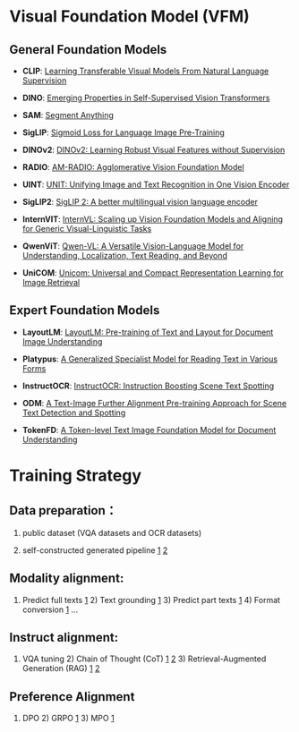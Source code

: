 # **Visual Foundation Model (VFM)**

## General Foundation Models

- **CLIP**: [Learning Transferable Visual Models From Natural Language Supervision](https://arxiv.org/abs/2103.00020)

- **DINO**: [Emerging Properties in Self-Supervised Vision Transformers](https://arxiv.org/abs/2104.14294)

- **SAM**: [Segment Anything](https://arxiv.org/abs/2304.02643)

- **SigLIP**: [Sigmoid Loss for Language Image Pre-Training](https://arxiv.org/abs/2303.15343)

- **DINOv2**: [DINOv2: Learning Robust Visual Features without Supervision](https://arxiv.org/abs/2304.07193)

- **RADIO**: [AM-RADIO: Agglomerative Vision Foundation Model](https://arxiv.org/abs/2301.13254)

- **UINT**: [UNIT: Unifying Image and Text Recognition in One Vision Encoder](https://arxiv.org/abs/2203.05765)

- **SigLIP2**: [SigLIP 2: A better multilingual vision language encoder](https://arxiv.org/pdf/2502.14786?)

- **InternVIT**: [InternVL: Scaling up Vision Foundation Models and Aligning for Generic Visual-Linguistic Tasks](https://arxiv.org/abs/2211.06387)

- **QwenViT**: [Qwen-VL: A Versatile Vision-Language Model for Understanding, Localization, Text Reading, and Beyond](https://arxiv.org/abs/2308.12966)

- **UniCOM**: [Unicom: Universal and Compact Representation Learning for Image Retrieval](https://arxiv.org/abs/2303.09328)

## Expert Foundation Models

- **LayoutLM**: [LayoutLM: Pre-training of Text and Layout for Document Image Understanding](https://arxiv.org/abs/1912.13318)

- **Platypus**: [A Generalized Specialist Model for Reading Text in Various Forms](https://arxiv.org/abs/2302.14895)

- **InstructOCR**: [InstructOCR: Instruction Boosting Scene Text Spotting](https://arxiv.org/abs/2304.08626)

- **ODM**: [A Text-Image Further Alignment Pre-training Approach for Scene Text Detection and Spotting](https://arxiv.org/abs/2305.12698)

- **TokenFD**: [A Token-level Text Image Foundation Model for Document Understanding](https://arxiv.org/abs/2503.02304)

# **Training Strategy**

## Data preparation：

1) public dataset (VQA datasets and OCR datasets) 

2) self-constructed generated pipeline [1](https://arxiv.org/abs/2406.06730) [2](https://arxiv.org/abs/2403.00816)

## Modality alignment:

1)  Predict full texts [1](https://arxiv.org/abs/2307.02499) 2) Text grounding [1](https://arxiv.org/abs/2309.11419) 3) Predict part texts [1]() 4) Format conversion [1](https://arxiv.org/abs/2307.02499) ...

## Instruct alignment:

1) VQA tuning 2) Chain of Thought (CoT) [1](https://arxiv.org/abs/2403.00816) [2](https://arxiv.org/abs/2403.16999) 3) Retrieval-Augmented Generation (RAG) [1](https://arxiv.org/pdf/2410.10594) [2](https://arxiv.org/pdf/2407.01449)

## Preference Alignment

1) DPO 2) GRPO [1](https://arxiv.org/abs/2402.03300) 3) MPO [1](https://arxiv.org/abs/2411.10442)



  

